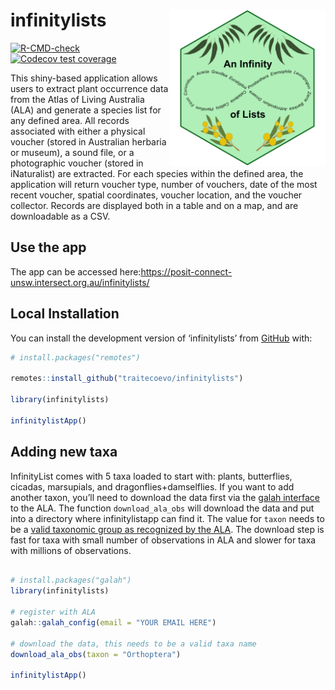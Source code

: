 
<!-- README.md is generated from README.Rmd. Please edit that file -->

# infinitylists <img src="inst/figs/infinitylist_hex.png" align="right" alt="" width="250" />

<!-- badges: start -->

[![R-CMD-check](https://github.com/traitecoevo/infinitylists/actions/workflows/R-CMD-check.yaml/badge.svg)](https://github.com/traitecoevo/infinitylists/actions/workflows/R-CMD-check.yaml)
[![Codecov test
coverage](https://codecov.io/gh/traitecoevo/infinitylists/branch/master/graph/badge.svg)](https://app.codecov.io/gh/traitecoevo/infinitylists?branch=master)
<!-- badges: end -->

This shiny-based application allows users to extract plant occurrence
data from the Atlas of Living Australia (ALA) and generate a species
list for any defined area. All records associated with either a physical
voucher (stored in Australian herbaria or museum), a sound file, or a
photographic voucher (stored in iNaturalist) are extracted. For each
species within the defined area, the application will return voucher
type, number of vouchers, date of the most recent voucher, spatial
coordinates, voucher location, and the voucher collector. Records are
displayed both in a table and on a map, and are downloadable as a CSV.

## Use the app

The app can be accessed
here:<https://posit-connect-unsw.intersect.org.au/infinitylists/>

## Local Installation

You can install the development version of ‘infinitylists’ from
[GitHub](https://github.com/traitecoevo/infinitylists) with:

``` r
# install.packages("remotes")

remotes::install_github("traitecoevo/infinitylists")

library(infinitylists)

infinitylistApp()
```

## Adding new taxa

InfinityList comes with 5 taxa loaded to start with: plants,
butterflies, cicadas, marsupials, and dragonflies+damselflies. If you
want to add another taxon, you’ll need to download the data first via
the [galah interface](https://github.com/AtlasOfLivingAustralia/galah-R)
to the ALA. The function `download_ala_obs` will download the data and
put into a directory where infinitylistapp can find it. The value for
`taxon` needs to be a [valid taxonomic group as recognized by the
ALA](https://support.ala.org.au/support/solutions/articles/6000261677-taxonomy-a-species-filing-system).
The download step is fast for taxa with small number of observations in
ALA and slower for taxa with millions of observations.

``` r

# install.packages("galah")
library(infinitylists)

# register with ALA
galah::galah_config(email = "YOUR EMAIL HERE")

# download the data, this needs to be a valid taxa name
download_ala_obs(taxon = "Orthoptera")

infinitylistApp()
```

